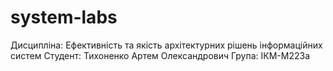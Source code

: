 # system-labs
Дисципліна: Ефективність та якість архітектурних рішень інформаційних систем
Студент: Тихоненко Артем Олександрович
Група: ІКМ-М223а
